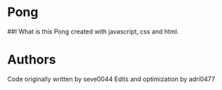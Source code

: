 # Pong
##I What is this
Pong created with javascript, css and html.

# Authors
Code originally written by seve0044
Edits and optimization by adri0477 

